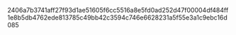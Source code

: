 2406a7b3741aff27f93d1ae51605f6cc5516a8e5fd0ad252d47f00004df484ff1e8b5db4762ede813785c49bb42c3594c746e6628231a5f55e3a1c9ebc16d085
